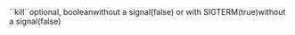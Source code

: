 <tr><td>``kill``</td><td>optional, boolean</td><td>without a signal(false) or with SIGTERM(true)</td><td></td><td>without a signal(false)</td></tr>
